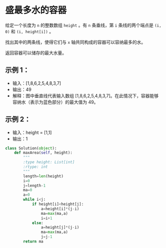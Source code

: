 # 盛最多水的容器

给定一个长度为 `n` 的整数数组 `height` 。有 `n` 条垂线，第 `i` 条线的两个端点是 `(i, 0)` 和 `(i, height[i])` 。

找出其中的两条线，使得它们与 `x` 轴共同构成的容器可以容纳最多的水。

返回容器可以储存的最大水量。

## 示例 1：
- 输入：[1,8,6,2,5,4,8,3,7]
- 输出：49 
- 解释：图中垂直线代表输入数组 [1,8,6,2,5,4,8,3,7]。在此情况下，容器能够容纳水（表示为蓝色部分）的最大值为 49。


## 示例 2：

- 输入：height = [1,1]
- 输出：1


```python
class Solution(object):
    def maxArea(self, height):
        """
        :type height: List[int]
        :rtype: int
        """
        length=len(height)
        i=0
        j=length-1
        ma=0
        a=0
        while i<j:
            if height[i]<height[j]:
                a=height[i]*(j-i)
                ma=max(ma,a)
                i=i+1
            else:
                a=height[j]*(j-i)
                ma=max(ma,a)
                j=j-1
        return ma
```
